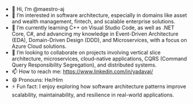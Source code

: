 - 👋 Hi, I’m @maestro-aj
- 👀 I’m interested in software architecture, especially in domains like asset and wealth management, fintech, and scalable enterprise solutions.
- 🌱 I’m currently learning C++ on Visual Studio Code, as well as .NET Core, C#, and advancing my knowledge in Event-Driven Architecture (EDA), Domain-Driven Design (DDD), and Microservices, with a focus on Azure Cloud solutions.
- 💞️ I’m looking to collaborate on projects involving vertical slice architecture, microservices, cloud-native applications, CQRS (Command Query Responsibility Segregation), and distributed systems.
- 📫 How to reach me: https://www.linkedin.com/in/yadavaj/
- 😄 Pronouns: He/Him
- ⚡ Fun fact: I enjoy exploring how software architecture patterns improve scalability, maintainability, and resilience in real-world applications.
